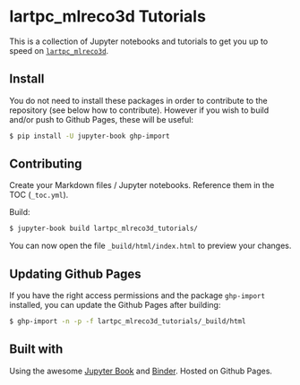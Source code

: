 # lartpc_mlreco3d Tutorials

This is a collection of Jupyter notebooks and tutorials to get you up to speed on [`lartpc_mlreco3d`](https://github.com/DeepLearnPhysics/lartpc_mlreco3d).

## Install
You do not need to install these packages in order to contribute to the repository (see below how to contribute). However if you wish to build and/or push to Github Pages, these will be useful:

```bash
$ pip install -U jupyter-book ghp-import
```

## Contributing

Create your Markdown files / Jupyter notebooks. Reference them in the TOC (`_toc.yml`).

Build:

```bash
$ jupyter-book build lartpc_mlreco3d_tutorials/
```

You can now open the file `_build/html/index.html` to preview your changes.

## Updating Github Pages

If you have the right access permissions and the package `ghp-import` installed, you can update the Github Pages after building:

```bash
$ ghp-import -n -p -f lartpc_mlreco3d_tutorials/_build/html
```

## Built with
Using the awesome [Jupyter Book](https://jupyterbook.org/) and [Binder](https://mybinder.readthedocs.io/). Hosted on Github Pages.